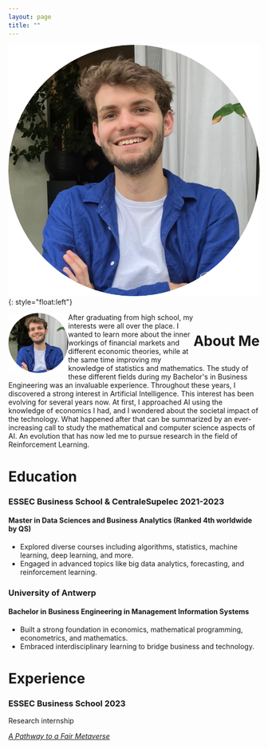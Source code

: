 ```yaml
---
layout: page
title: ""
---
```


![ProfilePic](profile_pic.png){: style="float:left"}


<body>
  <img src="/profile_pic.png" height= "120" width="120" style="float:left;"/>
  <h1 style="float:right;">About Me</h1>
</body>


After graduating from high school, my interests were all over the place. I wanted to learn more about the inner workings of financial markets and different economic theories, while at the same time improving my knowledge of statistics and mathematics. The study of these different fields during my Bachelor's in Business Engineering was an invaluable experience. Throughout these years, I discovered a strong interest in Artificial Intelligence. This interest has been evolving for several years now. At first, I approached AI using the knowledge of economics I had, and I wondered about the societal impact of the technology. What happened after that can be summarized by an ever-increasing call to study the mathematical and computer science aspects of AI. An evolution that has now led me to pursue research in the field of Reinforcement Learning. 


# Education

### ESSEC Business School & CentraleSupelec 2021-2023
#### Master in Data Sciences and Business Analytics (Ranked 4th worldwide by QS)

- Explored diverse courses including algorithms, statistics, machine learning, deep learning, and more.
- Engaged in advanced topics like big data analytics, forecasting, and reinforcement learning.
  

### University of Antwerp
#### Bachelor in Business Engineering in Management Information Systems

- Built a strong foundation in economics, mathematical programming, econometrics, and mathematics.
- Embraced interdisciplinary learning to bridge business and technology.


# Experience

### ESSEC Business School 2023

Research internship


[*A Pathway to a Fair Metaverse*](https://metalab.essec.edu/walled-gardens/)






